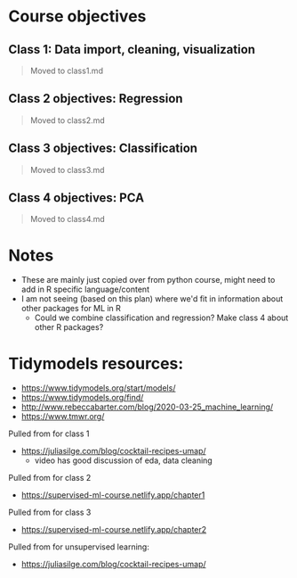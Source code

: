 # Course objectives

## Class 1: Data import, cleaning, visualization

>Moved to class1.md

## Class 2 objectives: Regression    

>Moved to class2.md

## Class 3 objectives: Classification    

>Moved to class3.md

## Class 4 objectives: PCA

>Moved to class4.md

# Notes

- These are mainly just copied over from python course, might need to add in R specific language/content
- I am not seeing (based on this plan) where we'd fit in information about other packages for ML in R
  - Could we combine classification and regression? Make class 4 about other R packages?
  
# Tidymodels resources:

- https://www.tidymodels.org/start/models/
- https://www.tidymodels.org/find/
- http://www.rebeccabarter.com/blog/2020-03-25_machine_learning/
- https://www.tmwr.org/

Pulled from for class 1
- https://juliasilge.com/blog/cocktail-recipes-umap/
  - video has good discussion of eda, data cleaning


Pulled from for class 2
- https://supervised-ml-course.netlify.app/chapter1

Pulled from for class 3
- https://supervised-ml-course.netlify.app/chapter2

Pulled from for unsupervised learning:
- https://juliasilge.com/blog/cocktail-recipes-umap/
